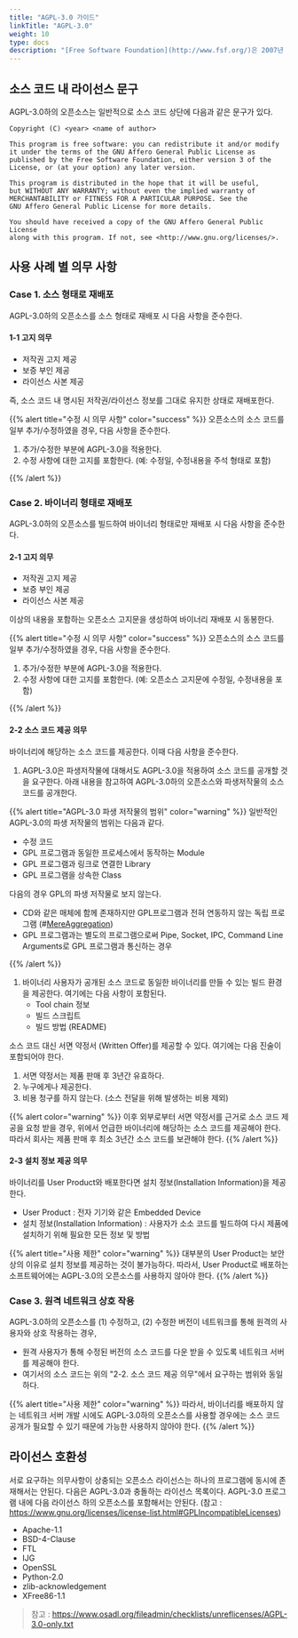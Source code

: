```yaml
---
title: "AGPL-3.0 가이드"
linkTitle: "AGPL-3.0"
weight: 10
type: docs
description: "[Free Software Foundation](http://www.fsf.org/)은 2007년 [AGPL-3.0](https://www.gnu.org/licenses/AGPL-3.0.html)을 공개하였다. AGPL-3.0은 GPL-3.0에 네트워크로 상호 작용하는 소프트웨어의 소스 코드도 공개해야 한다는 조항을 추가한 라이선스이다."
---
```


## 소스 코드 내 라이선스 문구
AGPL-3.0하의 오픈소스는 일반적으로 소스 코드 상단에 다음과 같은 문구가 있다. 

~~~
Copyright (C) <year> <name of author>
 
This program is free software: you can redistribute it and/or modify
it under the terms of the GNU Affero General Public License as
published by the Free Software Foundation, either version 3 of the
License, or (at your option) any later version.
 
This program is distributed in the hope that it will be useful,
but WITHOUT ANY WARRANTY; without even the implied warranty of
MERCHANTABILITY or FITNESS FOR A PARTICULAR PURPOSE. See the
GNU Affero General Public License for more details.
 
You should have received a copy of the GNU Affero General Public License
along with this program. If not, see <http://www.gnu.org/licenses/>.
~~~

## 사용 사례 별 의무 사항
### Case 1. 소스 형태로 재배포 
AGPL-3.0하의 오픈소스를 소스 형태로 재배포 시 다음 사항을 준수한다.

#### 1-1 고지 의무
* 저작권 고지 제공
* 보증 부인 제공
* 라이선스 사본 제공

즉, 소스 코드 내 명시된 저작권/라이선스 정보를 그대로 유지한 상태로 재배포한다. 

{{% alert title="수정 시 의무 사항" color="success" %}}
오픈소스의 소스 코드를 일부 추가/수정하였을 경우, 다음 사항을 준수한다. 

1. 추가/수정한 부분에 AGPL-3.0을 적용한다. 
2. 수정 사항에 대한 고지를 포함한다. (예: 수정일, 수정내용을 주석 형태로 포함)

{{% /alert %}}

### Case 2. 바이너리 형태로 재배포

AGPL-3.0하의 오픈소스를 빌드하여 바이너리 형태로만 재배포 시 다음 사항을 준수한다. 

#### 2-1 고지 의무
* 저작권 고지 제공
* 보증 부인 제공
* 라이선스 사본 제공

이상의 내용을 포함하는 오픈소스 고지문을 생성하여 바이너리 재배포 시 동봉한다. 

{{% alert title="수정 시 의무 사항" color="success" %}}
오픈소스의 소스 코드를 일부 추가/수정하였을 경우, 다음 사항을 준수한다. 

1. 추가/수정한 부분에 AGPL-3.0을 적용한다. 
2. 수정 사항에 대한 고지를 포함한다. (예: 오픈소스 고지문에 수정일, 수정내용을 포함)

{{% /alert %}}

#### 2-2 소스 코드 제공 의무
바이너리에 해당하는 소스 코드를 제공한다. 이때 다음 사항을 준수한다. 

1. AGPL-3.0은 파생저작물에 대해서도 AGPL-3.0을 적용하여 소스 코드를 공개할 것을 요구한다. 아래 내용을 참고하여 AGPL-3.0하의 오픈소스와 파생저작물의 소스 코드를 공개한다.


{{% alert title="AGPL-3.0 파생 저작물의 범위" color="warning" %}}
일반적인 AGPL-3.0의 파생 저작물의 범위는 다음과 같다. 

* 수정 코드
* GPL 프로그램과 동일한 프로세스에서 동작하는 Module
* GPL 프로그램과 링크로 연결한 Library
* GPL 프로그램을 상속한 Class

다음의 경우 GPL의 파생 저작물로 보지 않는다. 

* CD와 같은 매체에 함께 존재하지만 GPL프로그램과 전혀 연동하지 않는 독립 프로그램 (#[MereAggregation](https://www.gnu.org/licenses/gpl-faq.en.html#MereAggregation))
* GPL 프로그램과는 별도의 프로그램으로써 Pipe, Socket, IPC, Command Line Arguments로 GPL 프로그램과 통신하는 경우 


{{% /alert %}}
1. 바이너리 사용자가 공개된 소스 코드로 동일한 바이너리를 만들 수 있는 빌드 환경을 제공한다. 여기에는 다음 사항이 포함된다. 
   * Tool chain 정보
   * 빌드 스크립트
   * 빌드 방법 (README)

소스 코드 대신 서면 약정서 (Written Offer)를 제공할 수 있다. 여기에는 다음 진술이 포함되어야 한다. 

1. 서면 약정서는 제품 판매 후 3년간 유효하다.
2. 누구에게나 제공한다.
3. 비용 청구를 하지 않는다. (소스 전달을 위해 발생하는 비용 제외)

{{% alert color="warning" %}}
이후 외부로부터 서면 약정서를 근거로 소스 코드 제공을 요청 받을 경우, 위에서 언급한 바이너리에 해당하는 소스 코드를 제공해야 한다. 따라서 회사는 제품 판매 후 최소 3년간 소스 코드를 보관해야 한다.
{{% /alert %}}

#### 2-3 설치 정보 제공 의무
바이너리를 User Product와 배포한다면 설치 정보(Installation Information)을 제공한다. 

- User Product : 전자 기기와 같은 Embedded Device
- 설치 정보(Installation Information) : 사용자가 소소 코드를 빌드하여 다시 제품에 설치하기 위해 필요한 모든 정보 및 방법

{{% alert title="사용 제한" color="warning" %}}
대부분의 User Product는 보안상의 이유로 설치 정보를 제공하는 것이 불가능하다. 따라서, User Product로 배포하는 소프트웨어에는 AGPL-3.0의 오픈소스를 사용하지 않아야 한다. 
{{% /alert %}}


### Case 3. 원격 네트워크 상호 작용
AGPL-3.0하의 오픈소스를 (1) 수정하고, (2) 수정한 버전이 네트워크를 통해 원격의 사용자와 상호 작용하는 경우, 

- 원격 사용자가 통해 수정된 버전의 소스 코드를 다운 받을 수 있도록 네트워크 서버를 제공해야 한다. 
- 여기서의 소스 코드는 위의 "2-2. 소스 코드 제공 의무"에서 요구하는 범위와 동일하다. 

{{% alert title="사용 제한" color="warning" %}}
따라서, 바이너리를 배포하지 않는 네트워크 서버 개발 시에도 AGPL-3.0하의 오픈소스를 사용할 경우에는 소스 코드 공개가 필요할 수 있기 때문에 가능한 사용하지 않아야 한다. 
{{% /alert %}}

## 라이선스 호환성
서로 요구하는 의무사항이 상충되는 오픈소스 라이선스는 하나의 프로그램에 동시에 존재해서는 안된다. 다음은 AGPL-3.0과 충돌하는 라이선스 목록이다. AGPL-3.0 프로그램 내에 다음 라이선스 하의 오픈소스를 포함해서는 안된다. (참고 : https://www.gnu.org/licenses/license-list.html#GPLIncompatibleLicenses)

* Apache-1.1
* BSD-4-Clause
* FTL
* IJG
* OpenSSL
* Python-2.0
* zlib-acknowledgement
* XFree86-1.1

> 참고 : https://www.osadl.org/fileadmin/checklists/unreflicenses/AGPL-3.0-only.txt